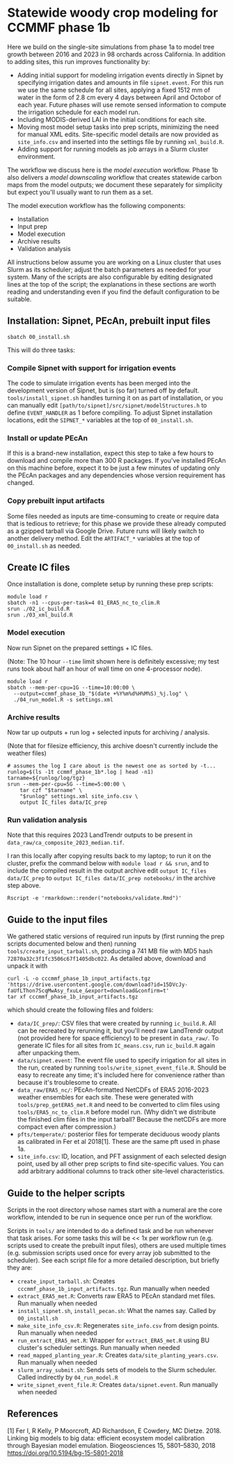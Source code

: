 # Statewide woody crop modeling for CCMMF phase 1b

Here we build on the single-site simulations from phase 1a to model tree growth between 2016 and 2023 in 98 orchards across California. In addition to adding sites, this run improves functionality by:

* Adding initial support for modeling irrigation events directly in Sipnet by specifying irrigation dates and amounts in file `sipnet.event`. For this run we use the same schedule for all sites, applying a fixed 1512 mm of water in the form of 2.8 cm every 4 days between April and Octobor of each year. Future phases will use remote sensed information to compute the irrigation schedule for each model run.
* Including MODIS-derived LAI in the initial conditions for each site.
* Moving most model setup tasks into prep scripts, minimizing the need for manual XML edits. Site-specific model details are now provided as `site_info.csv` and inserted into the settings file by running `xml_build.R`.
* Adding support for running models as job arrays in a Slurm cluster environment.

The workflow we discuss here is the _model execution_ workflow. Phase 1b also delivers a _model downscaling_ workflow that creates statewide carbon maps from the model outputs; we document these separately for simplicity but expect you'll usually want to run them as a set.


The model execution workflow has the following components:

* Installation
* Input prep
* Model execution
* Archive results
* Validation analysis

All instructions below assume you are working on a Linux cluster that uses Slurm as its scheduler; adjust the batch parameters as needed for your system. Many of the scripts are also configurable by editing designated lines at the top of the script; the explanations in these sections are worth reading and understanding even if you find the default configuration to be suitable.


## Installation: Sipnet, PEcAn, prebuilt input files

```{sh}
sbatch 00_install.sh
```

This will do three tasks:

### Compile Sipnet with support for irrigation events

The code to simulate irrigation events has been merged into the development version of Sipnet, but is (so far) turned off by default. `tools/install_sipnet.sh` handles turning it on as part of installation, or you can manually edit `[path/to/sipnet]/src/sipnet/modelStructures.h` to define `EVENT_HANDLER` as 1 before compiling. To adjust Sipnet installation locations, edit the `SIPNET_*` variables at the top of `00_install.sh`.

### Install or update PEcAn

If this is a brand-new installation, expect this step to take a few hours to download and compile more than 300 R packages. If you've installed PEcAn on this machine before, expect it to be just a few minutes of updating only the PEcAn packages and any dependencies whose version requirement has changed.

### Copy prebuilt input artifacts

Some files needed as inputs are time-consuming to create or require data that is tedious to retrieve; for this phase we provide these already computed as a gzipped tarball via Google Drive. Future runs will likely switch to another delivery method. Edit the `ARTIFACT_*` variables at the top of `00_install.sh` as needed.


## Create IC files

Once installation is done, complete setup by running these prep scripts:

```{sh}
module load r
sbatch -n1 --cpus-per-task=4 01_ERA5_nc_to_clim.R
srun ./02_ic_build.R
srun ./03_xml_build.R
```

### Model execution

Now run Sipnet on the prepared settings + IC files.

(Note: The 10 hour `--time` limit shown here is definitely excessive; my test runs took about half an hour of wall time on one 4-processor node).

```{sh}
module load r
sbatch --mem-per-cpu=1G --time=10:00:00 \
  --output=ccmmf_phase_1b_"$(date +%Y%m%d%H%M%S)_%j.log" \
  ./04_run_model.R -s settings.xml
```

### Archive results

Now tar up outputs + run log + selected inputs for archiving / analysis.

(Note that for filesize efficiency, this archive doesn't currently include the weather files)

```
# assumes the log I care about is the newest one as sorted by -t...
runlog=$(ls -1t ccmmf_phase_1b*.log | head -n1)
tarname=${runlog/log/tgz}
srun --mem-per-cpu=5G --time=5:00:00 \
	tar czf "$tarname" \
	"$runlog" settings.xml site_info.csv \
	output IC_files data/IC_prep
```

### Run validation analysis

Note that this requires 2023 LandTrendr outputs to be present in `data_raw/ca_composite_2023_median.tif`.

I ran this locally after copying results back to my laptop; to run it on the cluster, prefix the command below with `module load r && srun`, and to include the compiled result in the output archive edit `output IC_files data/IC_prep` to  `output IC_files data/IC_prep notebooks/` in the archive step above.

```{sh}
Rscript -e 'rmarkdown::render("notebooks/validate.Rmd")'
```



## Guide to the input files

We gathered static versions of required run inputs by (first running the prep scripts documented below and then) running `tools/create_input_tarball.sh`, producing a 741 MB file with MD5 hash `72870a32c3f1fc3506c67f1405dbc022`. As detailed above, download and unpack it with

```{sh}
curl -L -o cccmmf_phase_1b_input_artifacts.tgz 'https://drive.usercontent.google.com/download?id=15DVcJy-faUfLThon7ScqMwAsy_fxuLe_&export=download&confirm=t'
tar xf cccmmf_phase_1b_input_artifacts.tgz
```

which should create the following files and folders:

- `data/IC_prep/`: CSV files that were created by running `ic_build.R`. All can be recreated by rerunning it, but you'll need raw LandTrendr output (not provided here for space efficiency) to be present in `data_raw/`. To generate IC files for all sites from `IC_means.csv`, run `ic_build.R` again after unpacking them.
- `data/sipnet.event`: The event file used to specify irrigation for all sites in the run, created by running `tools/write_sipnet_event_file.R`. Should be easy to recreate any time; it's included here for convenience rather than because it's troublesome to create.
- `data_raw/ERA5_nc/`: PEcAn-formatted NetCDFs of ERA5 2016-2023 weather ensembles for each site. These were generated with `tools/prep_getERA5_met.R` and need to be converted to clim files using `tools/ERA5_nc_to_clim.R` before model run. (Why didn't we distribute the finished clim files in the input tarball? Because the netCDFs are more compact even after compression.)
- `pfts/temperate/`: posterior files for temperate deciduous woody plants as calibrated in Fer et al 2018[1]. These are the same pft used in phase 1a.
- `site_info.csv`: ID, location, and PFT assignment of each selected design point, used by all other prep scripts to find site-specific values. You can add arbitrary additional columns to track other site-level characteristics.

## Guide to the helper scripts

Scripts in the root directory whose names start with a numeral are the core workflow, intended to be run in sequence once per run of the workflow.

Scripts in `tools/` are intended to do a defined task and be run whenever that task arises. For some tasks this will be << 1x per workflow run (e.g. scripts used to create the prebuilt input files), others are used multiple times (e.g. submission scripts used once for every array job submitted to the scheduler). See each script file for a more detailed description, but briefly they are:

* `create_input_tarball.sh`: Creates `cccmmf_phase_1b_input_artifacts.tgz`. Run manually when needed
* `extract_ERA5_met.R`: Converts raw ERA5 to PEcAn standard met files. Run manually when needed
* `install_sipnet.sh`, `install_pecan.sh`: What the names say. Called by `00_install.sh`
* `make_site_info_csv.R`: Regenerates `site_info.csv` from design points. Run manually when needed
* `run_extract_ERA5_met.R`: Wrapper for `extract_ERA5_met.R` using BU cluster's scheduler settings. Run manually when needed
* `read_mapped_planting_year.R`: Creates `data/site_planting_years.csv`. Run manually when needed
* `slurm_array_submit.sh`: Sends sets of models to the Slurm scheduler. Called indirectly by `04_run_model.R`
* `write_sipnet_event_file.R`: Creates `data/sipnet.event`. Run manually when needed


## References
[1] Fer I, R Kelly, P Moorcroft, AD Richardson, E Cowdery, MC Dietze. 2018. Linking big models to big data: efficient ecosystem model calibration through Bayesian model emulation. Biogeosciences 15, 5801–5830, 2018 https://doi.org/10.5194/bg-15-5801-2018
